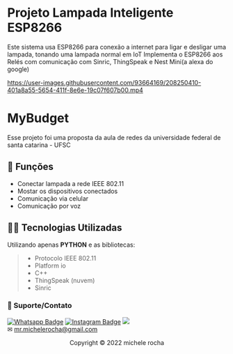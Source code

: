 # Projeto Lampada Inteligente ESP8266

Este sistema usa ESP8266 para conexão a internet para ligar e desligar uma lampada, tonando uma lampada normal em IoT
Implementa o ESP8266 aos Relés com comunicação com Sinric, ThingSpeak e Nest Mini(a alexa do google)



https://user-images.githubusercontent.com/93664169/208250410-401a8a55-5654-411f-8e6e-19c07f607b00.mp4





# MyBudget

Esse projeto foi uma proposta da aula de redes da universidade federal de santa catarina - UFSC

## 🔧 Funções

- Conectar lampada a rede IEEE 802.11 
- Mostar os dispositivos conectados 
- Comunicação via celular
- Comunicação por voz 

## 👨‍💻 Tecnologias Utilizadas

Utilizando apenas **PYTHON** e as bibliotecas:
> - Protocolo IEEE 802.11 
> - Platform io
> - C++
> - ThingSpeak (nuvem)
> - Sinric


### 🤝 Suporte/Contato


[![Whatsapp Badge](https://img.shields.io/badge/WhatsApp-25D366?style=for-the-badge&logo=whatsapp&logoColor=white)]([https://wa.me/5551981830833](https://linktr.ee/mrmichelerocha))
[![Instagram Badge](https://img.shields.io/badge/Instagram-E4405F?style=for-the-badge&logo=instagram&logoColor=white)](https://www.instagram.com/mr.michelerocha/?hl=pt-br)
  <a href="https://www.linkedin.com/in/enc-michele-rocha/" target="_blank"><img src="https://img.shields.io/badge/-LinkedIn-%230077B5?style=for-the-badge&logo=linkedin&logoColor=white" target="_blank"></a>  
✉ mr.michelerocha@gmail.com




<p align="center">Copyright © 2022 michele rocha</p>

